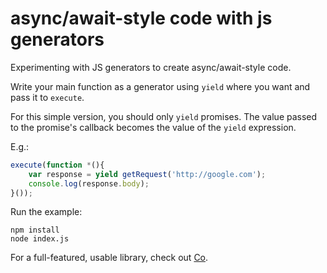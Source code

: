 # async/await-style code with js generators

Experimenting with JS generators to create async/await-style code.

Write your main function as a generator using `yield` where you want and pass
it to `execute`.

For this simple version, you should only `yield` promises. The value passed to
the promise's callback becomes the value of the `yield` expression.

E.g.:

```javascript
execute(function *(){
    var response = yield getRequest('http://google.com');
    console.log(response.body);
}());
```

Run the example:

```shell
npm install
node index.js
```

For a full-featured, usable library, check out [Co](https://github.com/visionmedia/co).
